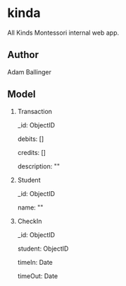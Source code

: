 # kinda
All Kinds Montessori internal web app.

## Author
Adam Ballinger

## Model

1. Transaction

    _id: ObjectID

    debits: []

    credits: []

    description: ""

2. Student

    _id: ObjectID

    name: ""

3. CheckIn

    _id: ObjectID

    student: ObjectID

    timeIn: Date
    
    timeOut: Date


